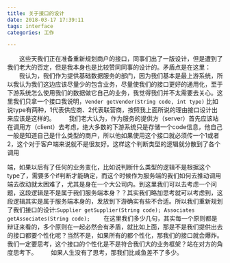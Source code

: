 ```yaml
---
title: 关于接口的设计
date: 2018-03-17 17:39:11
tags: interface
categories: 工作

---
```

&emsp;&emsp;这些天我们正在准备重新规划商户的接口，同事们出了一版设计，但是遭到了我们老大的否定，但是我本身也是比较赞同同事的设计的。矛盾点是在这里：
&emsp;&emsp;我认为，我们作为提供基础数据服务的部门，因为我们基本是最上游系统，所以我认为我们这边应该尽量少的包含业务，尽量使我们的接口更好的通用化，至于下游系统怎么使用我们的数据做它自己的业务，我觉得我们并不太需要去关心。这里我们只拿一个接口我说明，`Vender getVender(String code, int type)`
比如说type有两种，1代表供应商、2代表联营商，按照我上面所说的理由接口设计出来应该是这样的。
&emsp;&emsp;我们老大认为，作为服务的提供方（server）首先应该站在调用方（client）去考虑，绝大多数的下游系统只是存储一个code信息，他自己一般是知道自己是什么类型的商户，所以他如果使用这个接口就必须传一个1或者2，这个对于客户端来说就不是很友好。这样这个判断类型的逻辑就分散到了各个调用
<!-- more -->
端，如果以后有了任何的业务变化，比如说判断什么类型的逻辑不是根据这个type了，需要多个if判断才能确定，而这个时候作为服务端的我们如何去推动调用端去改动就太困难了，尤其是身在一个大公司内。到这里我们可以去考虑一个问题，这段逻辑是不是属于我们服务端本身？？其实我们略加思考就可以考虑到，这段逻辑其实是属于服务端本身的，发放到下游确实有些不合适。所以我们重新规划了我们接口的设计:`Supplier getSupplier(String code); Associates getAssociates(String code);`
&emsp;&emsp;在这里我们多少几句，其实每一个原则都是辩证来看的，多个原则在一起必然会有矛盾，就比如上面，那是不是我们提供出去的接口都要个性化呢？当然不是，如果所有的都个性化，那我们的接口就会爆炸。我们一定要思考，这个接口的个性化是不是符合我们大的业务框架？站在对方的角度思考下。
&emsp;&emsp;如果人生没有了思考，那我们比咸鱼差不了多少。